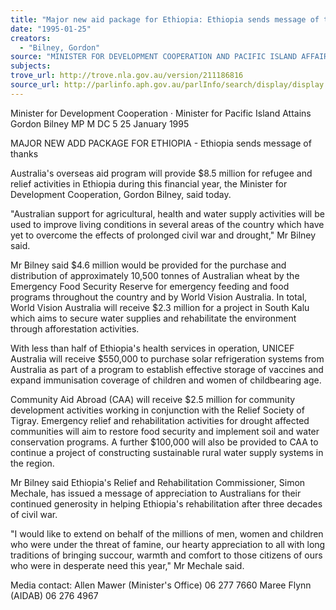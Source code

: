 ```yaml
---
title: "Major new aid package for Ethiopia: Ethiopia sends message of thanks"
date: "1995-01-25"
creators:
  - "Bilney, Gordon"
source: "MINISTER FOR DEVELOPMENT COOPERATION AND PACIFIC ISLAND AFFAIRS"
subjects:
trove_url: http://trove.nla.gov.au/version/211186816
source_url: http://parlinfo.aph.gov.au/parlInfo/search/display/display.w3p;query=Id%3A%22media/pressrel/M8320%22
---
```


 Minister for Development Cooperation · Minister for Pacific Island Attains  Gordon Bilney MP M DC 5 25 January 1995

 MAJOR NEW ADD PACKAGE FOR ETHIOPIA  - Ethiopia sends message of thanks

 Australia's overseas aid program will provide $8.5 million for refugee and relief activities in Ethiopia  during this financial year, the Minister for Development Cooperation, Gordon Bilney, said today.

 "Australian support for agricultural, health and water supply activities will be used to improve living  conditions in several areas of the country which have yet to overcome the effects of prolonged civil war  and drought," Mr Bilney said.

 Mr Bilney said $4.6 million would be provided for the purchase and distribution of approximately  10,500 tonnes of Australian wheat by the Emergency Food Security Reserve for emergency feeding  and food programs throughout the country and by World Vision Australia. In total, World Vision  Australia will receive $2.3 million for a project in South Kalu which aims to secure water supplies and  rehabilitate the environment through afforestation activities.

 With less than half of Ethiopia's health services in operation, UNICEF Australia will receive $550,000  to purchase solar refrigeration systems from Australia as part of a program to establish effective  storage of vaccines and expand immunisation coverage of children and women of childbearing age.

 Community Aid Abroad (CAA) will receive $2.5 million for community development activities  working in conjunction with the Relief Society of Tigray. Emergency relief and rehabilitation activities  for drought affected communities will aim to restore food security and implement soil and water  conservation programs. A further $100,000 will also be provided to CAA to continue a project of  constructing sustainable rural water supply systems in the region.

 Mr Bilney said Ethiopia's Relief and Rehabilitation Commissioner, Simon Mechale, has issued a  message of appreciation to Australians for their continued generosity in helping Ethiopia's rehabilitation  after three decades of civil war.

 "I would like to extend on behalf of the millions of men, women and children who were under the threat  of famine, our hearty appreciation to all with long traditions of bringing succour, warmth and comfort  to those citizens of ours who were in desperate need this year," Mr Mechale said.

 Media contact: Allen Mawer (Minister's Office) 06 277 7660  Maree Flynn (AIDAB) 06 276 4967

